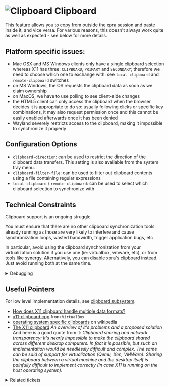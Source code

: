 # ![Clipboard](../images/icons/clipboard.png) Clipboard

This feature allows you to copy from outside the xpra session and paste inside it, and vice versa.
For various reasons, this doesn't always work quite as well as expected - see below for more details.


## Platform specific issues:
* Mac OSX and MS Windows clients only have a single clipboard selection whereas X11 has three: `CLIPBOARD`, `PRIMARY` and `SECONDARY`; therefore we need to choose which one to exchange with: see `local-clipboard` and `remote-clipboard` switches
* on MS Windows, the OS requests the clipboard data as soon as we claim ownership
* on MacOS, we have to use polling to see client-side changes
* the HTML5 client can only access the clipboard when the browser decides it is appropriate to do so: usually following clicks or specific key combinations, it may also request permission once and this cannot be easily enabled afterwards once it has been denied
* Wayland severely restricts access to the clipboard, making it impossible to synchronize it properly

## Configuration Options
* `clipboard-direction`: can be used to restrict the direction of the clipboard data transfers. This setting is also available from the system tray menu.
* `clipboard-filter-file`: can be used to filter out clipboard contents using a file containing regular expressions
* `local-clipboard` / `remote-clipboard`: can be used to select which clipboard selection to synchronize with


## Technical Constraints
Clipboard support is an ongoing struggle.

You must ensure that there are no other clipboard synchronization tools already running as those are very likely to interfere and cause synchronization loops, wasted bandwidth, trigger application bugs, etc

In particular, avoid using the clipboard synchronization from your virtualization solution if you use one (ie: virtualbox, vmware, etc), or from tools like synergy. Alternatively, you can disable xpra's clipboard instead. Just avoid running both at the same time.


<details>
  <summary>Debugging</summary>

### Tool
There is a debugging tool which can be launched using `xpra clipboard-test`.

The easiest way to test the clipboard on X11 platforms is to use `xclip` tool to set and verify the contents of each clipboard.
* to set the "primary" clipboard contents to the string "_primary_":
  ```shell
  echo _primary_ | xclip -i -selection primary
  ```
* To print the contents of the "primary" clipboard:
  ```shell
  xclip -o -selection primary`
  ```

Note: on win32, you will need to change the clipboard currently in use to match the one you modify, this must be done before changing the value to ensure it is propagated.

### Logging
just add `-d clipboard` to your xpra command line.
</details>


## Useful Pointers
For low level implementation details, see [clipboard subsystem](../Subsystems/Clipboard.md).

* [How does X11 clipboard handle multiple data formats?](http://stackoverflow.com/questions/3571179/how-does-x11-clipboard-handle-multiple-data-formats)
* [x11-clipboard.cpp](http://www.virtualbox.org/svn/vbox/trunk/src/VBox/GuestHost/SharedClipboard/x11-clipboard.cpp) from `VirtualBox`
* [operating system specific clipboards](http://en.wikipedia.org/wiki/Clipboard_(computing)#Operating_system-specific_clipboards) on wikipedia
* [The X11 clipboard](http://pvanhoof.be/files/Problems%20of%20the%20X11%20clipboard.pdf) _An overview of it's problems and a proposed solution_
And here is a good quote from it:
  _Clipboard sharing and network transparency: It's nearly impossible to make the clipboard shared across different desktop computers. In fact it is possible, but such an implementation would be needlessly difficult and complex. The same can be said
of support for virtualization (Qemu, Xen, VMWare). Sharing the clipboard between a virtual machine and the desktop itself is painfully difficult to implement correctly (in case X11 is running on the host operating system)._


<details>
  <summary>Related tickets</summary>

* [#2312](https://github.com/Xpra-org/xpra/issues/2312) clipboard images with html5 client
* [#2634](https://github.com/Xpra-org/xpra/issues/2634) disable clipboard watermarks
* [#1844](https://github.com/Xpra-org/xpra/issues/1844) async clipboard api
* [#41](https://github.com/Xpra-org/xpra/issues/41): when we support concurrent users on the same session, we currently give the clipboard to the first client - doing anything else will be quite tricky
* [#812](https://github.com/Xpra-org/xpra/issues/812) re-implement clipboard without gtk or nested main
* [#1167](https://github.com/Xpra-org/xpra/issues/1167) tray menu clipboard choice irreversible
* [#1139](https://github.com/Xpra-org/xpra/issues/1139) XPRA - Matlab - Clipboard blinking, UI unresponsive
* [#966](https://github.com/Xpra-org/xpra/issues/966) provide a persistent setting to select the default clipboard to synchronize
* [#1112](https://github.com/Xpra-org/xpra/issues/1112) clipboard notification flashing constantly
* [#1018](https://github.com/Xpra-org/xpra/issues/1018) recursion depth error
* [#883](https://github.com/Xpra-org/xpra/issues/883) Pasting into WYSIWYG editors rich text fails and causes too many clipboard requests
* [#842](https://github.com/Xpra-org/xpra/issues/842) html5 client clipboard support
* [#834](https://github.com/Xpra-org/xpra/issues/834) Sync issue with win32 client clipboard
* [#823](https://github.com/Xpra-org/xpra/issues/823) Session hangs and dies
* [#877](https://github.com/Xpra-org/xpra/issues/877) clipboard hitting maximum requests per second limit
* [#735](https://github.com/Xpra-org/xpra/issues/735) Clipboard working incorrect with java-applications (x2go + xpra)
* [#703](https://github.com/Xpra-org/xpra/issues/703) Copying URL from web browser address bar on remote host fails
* [#272](https://github.com/Xpra-org/xpra/issues/272) win32 multiple clipboards enhancement
* [#318](https://github.com/Xpra-org/xpra/issues/318) osx client-to-server clipboard support
* [#273](https://github.com/Xpra-org/xpra/issues/273) handle more clipboard formats
* [#274](https://github.com/Xpra-org/xpra/issues/274) advanced clipboard filtering
* [#275](https://github.com/Xpra-org/xpra/issues/275) handle clipboard large data transfers better
* [#276](https://github.com/Xpra-org/xpra/issues/276) limit clipboard direction
* [#452](https://github.com/Xpra-org/xpra/issues/452) detect and avoid creating clipboard loops
* [#313](https://github.com/Xpra-org/xpra/issues/313) speedup paste
* [#184](https://github.com/Xpra-org/xpra/issues/184) clipboard related bug, clipboard can fire at any time... so bugs may appear to come from somewhere else when in fact it is the clipboard that is the source of the problem - to keep in mind
* [#162](https://github.com/Xpra-org/xpra/issues/162) very hard to reproduce bug - relied on the list (and their order) of X11 atoms defined, as we tried to parse invalid values as X11 atoms
* [#176](https://github.com/Xpra-org/xpra/issues/176) 32-bit vs 64-bit structures issue
* [#156](https://github.com/Xpra-org/xpra/issues/156) we drop clipboard packets that are too big - rather than causing network problems (bug was that we dropped the connection instead - oops!)
* [#52](https://github.com/Xpra-org/xpra/issues/52) another atom name issue, this time with Java apps
* [#8](https://github.com/Xpra-org/xpra/issues/8), [#84](https://github.com/Xpra-org/xpra/issues/84) and [#99](https://github.com/Xpra-org/xpra/issues/99) (dupe: [#104](https://github.com/Xpra-org/xpra/issues/104)): more clipboard atom problems
* [#11](https://github.com/Xpra-org/xpra/issues/11) win32 and osx clipboard ticket (old)
</details>

